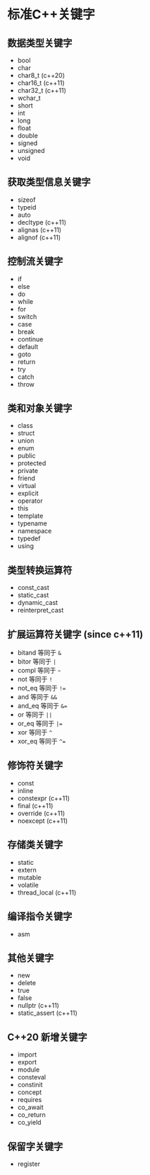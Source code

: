 # 标准C++关键字

## 数据类型关键字

- bool
- char
- char8_t  (c++20)
- char16_t (c++11)
- char32_t (c++11)
- wchar_t
- short
- int
- long
- float
- double
- signed
- unsigned
- void

## 获取类型信息关键字

- sizeof
- typeid
- auto
- decltype (c++11)
- alignas  (c++11)
- alignof  (c++11)
  
## 控制流关键字

- if
- else
- do
- while
- for
- switch
- case
- break
- continue
- default
- goto
- return
- try
- catch
- throw

## 类和对象关键字

- class
- struct
- union
- enum
- public
- protected
- private
- friend
- virtual
- explicit
- operator
- this
- template
- typename
- namespace
- typedef
- using


## 类型转换运算符

- const_cast
- static_cast
- dynamic_cast
- reinterpret_cast

## 扩展运算符关键字  (since c++11)

- bitand   等同于 `&`
- bitor    等同于 `|`
- compl    等同于 `~`
- not      等同于 `!`
- not_eq   等同于 `!=`
- and      等同于 `&&`
- and_eq   等同于 `&=`
- or       等同于 `||`
- or_eq    等同于 `|=`
- xor      等同于 `^`
- xor_eq   等同于 `^=`

## 修饰符关键字

- const
- inline
- constexpr (c++11)
- final     (c++11)
- override  (c++11)
- noexcept  (c++11)

## 存储类关键字

- static
- extern
- mutable
- volatile
- thread_local (c++11)

## 编译指令关键字

- asm

## 其他关键字

- new
- delete
- true
- false
- nullptr       (c++11)
- static_assert (c++11)

## C++20 新增关键字

- import
- export
- module
- consteval
- constinit
- concept
- requires
- co_await
- co_return
- co_yield

## 保留字关键字

- register
